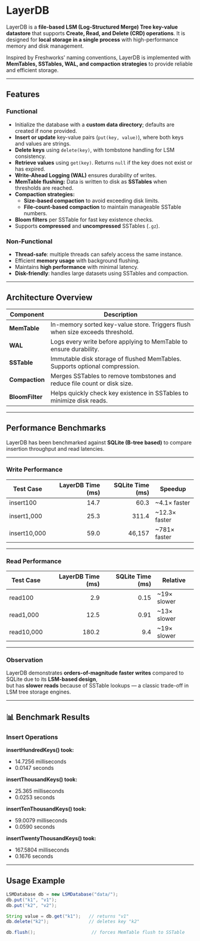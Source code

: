 # LayerDB

LayerDB is a **file-based LSM (Log-Structured Merge) Tree key-value datastore** that supports **Create, Read, and Delete (CRD) operations**. It is designed for **local storage in a single process** with high-performance memory and disk management.

Inspired by Freshworks' naming conventions, LayerDB is implemented with **MemTables, SSTables, WAL, and compaction strategies** to provide reliable and efficient storage.

---

## Features

### Functional
- Initialize the database with a **custom data directory**; defaults are created if none provided.
- **Insert or update** key-value pairs (`put(key, value)`), where both keys and values are strings.
- **Delete keys** using `delete(key)`, with tombstone handling for LSM consistency.
- **Retrieve values** using `get(key)`. Returns `null` if the key does not exist or has expired.
- **Write-Ahead Logging (WAL)** ensures durability of writes.
- **MemTable flushing:** Data is written to disk as **SSTables** when thresholds are reached.
- **Compaction strategies:**
    - **Size-based compaction** to avoid exceeding disk limits.
    - **File-count-based compaction** to maintain manageable SSTable numbers.
- **Bloom filters** per SSTable for fast key existence checks.
- Supports **compressed** and **uncompressed** SSTables (`.gz`).

### Non-Functional
- **Thread-safe**: multiple threads can safely access the same instance.
- Efficient **memory usage** with background flushing.
- Maintains **high performance** with minimal latency.
- **Disk-friendly**: handles large datasets using SSTables and compaction.

---

## Architecture Overview

| Component      | Description |
|----------------|-------------|
| **MemTable**   | In-memory sorted key-value store. Triggers flush when size exceeds threshold. |
| **WAL**        | Logs every write before applying to MemTable to ensure durability. |
| **SSTable**    | Immutable disk storage of flushed MemTables. Supports optional compression. |
| **Compaction** | Merges SSTables to remove tombstones and reduce file count or disk size. |
| **BloomFilter**| Helps quickly check key existence in SSTables to minimize disk reads. |

---

## Performance Benchmarks

LayerDB has been benchmarked against **SQLite (B-tree based)** to compare insertion throughput and read latencies.

---

### Write Performance

| Test Case     | LayerDB Time (ms) | SQLite Time (ms) | Speedup        |
|---------------|------------------:|-----------------:|----------------|
| insert100     | 14.7              | 60.3             | ~4.1× faster   |
| insert1,000   | 25.3              | 311.4            | ~12.3× faster  |
| insert10,000  | 59.0              | 46,157           | ~781× faster   |

---

### Read Performance

| Test Case     | LayerDB Time (ms) | SQLite Time (ms) | Relative        |
|---------------|------------------:|-----------------:|-----------------|
| read100       | 2.9               | 0.15             | ~19× slower     |
| read1,000     | 12.5              | 0.91             | ~13× slower     |
| read10,000    | 180.2             | 9.4              | ~19× slower     |

---

### Observation
LayerDB demonstrates **orders-of-magnitude faster writes** compared to SQLite due to its **LSM-based design**,  
but has **slower reads** because of SSTable lookups — a classic trade-off in LSM tree storage engines.

---
## 📊 Benchmark Results

### Insert Operations

**insertHundredKeys() took:**
- 14.7256 milliseconds
- 0.0147 seconds

**insertThousandKeys() took:**
- 25.365 milliseconds
- 0.0253 seconds

**insertTenThousandKeys() took:**
- 59.0079 milliseconds
- 0.0590 seconds

**insertTwentyThousandKeys() took:**
- 167.5804 milliseconds
- 0.1676 seconds

---
## Usage Example

```java
LSMDatabase db = new LSMDatabase("data/");
db.put("k1", "v1");
db.put("k2", "v2");

String value = db.get("k1");   // returns "v1"
db.delete("k2");               // deletes key "k2"

db.flush();                     // forces MemTable flush to SSTable

